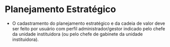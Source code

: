 # Planejamento Estratégico

-   O cadastramento do planejamento estratégico e da cadeia de valor deve ser feito por usuário com perfil administrador/gestor indicado pelo chefe da unidade instituidora (ou pelo chefe de gabinete da unidade instituidora).